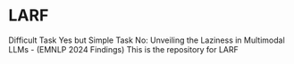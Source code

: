 # LARF
Difficult Task Yes but Simple Task No: Unveiling the Laziness in Multimodal LLMs - (EMNLP 2024 Findings)
This is the repository for LARF
